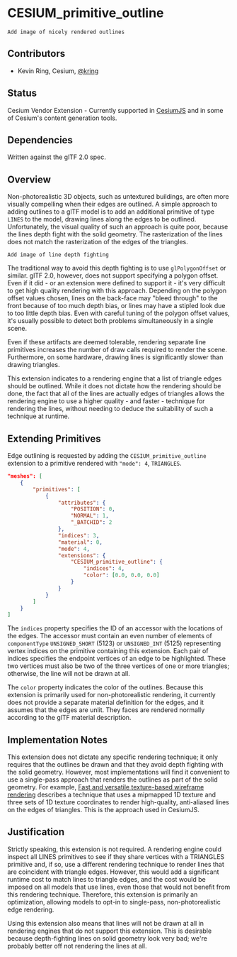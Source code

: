 # CESIUM_primitive_outline

`Add image of nicely rendered outlines`

## Contributors

- Kevin Ring, Cesium, [@kring](https://github.com/kring)

## Status

Cesium Vendor Extension - Currently supported in [CesiumJS](https://cesium.com/cesiumjs) and in some of Cesium's content generation tools.

## Dependencies

Written against the glTF 2.0 spec.

## Overview

Non-photorealistic 3D objects, such as untextured buildings, are often more visually compelling when their edges are outlined. A simple approach to adding outlines to a glTF model is to add an additional primitive of type `LINES` to the model, drawing lines along the edges to be outlined. Unfortunately, the visual quality of such an approach is quite poor, because the lines depth fight with the solid geometry. The rasterization of the lines does not match the rasterization of the edges of the triangles.

`Add image of line depth fighting`

The traditional way to avoid this depth fighting is to use `glPolygonOffset` or similar. glTF 2.0, however, does not support specifying a polygon offset. Even if it did - or an extension were defined to support it - it's very difficult to get high quality rendering with this approach. Depending on the polygon offset values chosen, lines on the back-face may "bleed through" to the front because of too much depth bias, or lines may have a stipled look due to too little depth bias. Even with careful tuning of the polygon offset values, it's usually possible to detect both problems simultaneously in a single scene.

Even if these artifacts are deemed tolerable, rendering separate line primitives increases the number of draw calls required to render the scene. Furthermore, on some hardware, drawing lines is significantly slower than drawing triangles.

This extension indicates to a rendering engine that a list of triangle edges should be outlined. While it does not dictate how the rendering should be done, the fact that all of the lines are actually edges of triangles allows the rendering engine to use a higher quality - and faster - technique for rendering the lines, without needing to deduce the suitability of such a technique at runtime.

## Extending Primitives

Edge outlining is requested by adding the `CESIUM_primitive_outline` extension to a primitive rendered with `"mode": 4`, `TRIANGLES`.

```json
"meshes": [
    {
        "primitives": [
            {
                "attributes": {
                    "POSITION": 0,
                    "NORMAL": 1,
                    "_BATCHID": 2
                },
                "indices": 3,
                "material": 0,
                "mode": 4,
                "extensions": {
                    "CESIUM_primitive_outline": {
                        "indices": 4,
                        "color": [0.0, 0.0, 0.0]
                    }
                }
            }
        ]
    }
]
```

The `indices` property specifies the ID of an accessor with the locations of the edges. The accessor must contain an even number of elements of `componentType` `UNSIGNED_SHORT` (5123) or `UNSIGNED_INT` (5125) representing vertex indices on the primitive containing this extension. Each pair of indices specifies the endpoint vertices of an edge to be highlighted. These two vertices must also be two of the three vertices of one or more triangles; otherwise, the line will not be drawn at all.

The `color` property indicates the color of the outlines. Because this extension is primarily used for non-photorealistic rendering, it currently does not provide a separate material definition for the edges, and it assumes that the edges are unlit. They faces are rendered normally according to the glTF material description.

## Implementation Notes

This extension does not dictate any specific rendering technique; it only requires that the outlines be drawn and that they avoid depth fighting with the solid geometry. However, most implementations will find it convenient to use a single-pass approach that renders the outlines as part of the solid geometry. For example, [Fast and versatile texture-based wireframe rendering](https://www.researchgate.net/publication/220067637_Fast_and_versatile_texture-based_wireframe_rendering) describes a technique that uses a mipmapped 1D texture and three sets of 1D texture coordinates to render high-quality, anti-aliased lines on the edges of triangles. This is the approach used in CesiumJS.

## Justification

Strictly speaking, this extension is not required. A rendering engine could inspect all LINES primitives to see if they share vertices with a TRIANGLES primitive and, if so, use a different rendering technique to render lines that are coincident with triangle edges. However, this would add a significant runtime cost to match lines to triangle edges, and the cost would be imposed on all models that use lines, even those that would not benefit from this rendering technique. Therefore, this extension is primarily an optimization, allowing models to opt-in to single-pass, non-photorealistic edge rendering.

Using this extension also means that lines will not be drawn at all in rendering engines that do not support this extension. This is desirable because depth-fighting lines on solid geometry look very bad; we're probably better off not rendering the lines at all.
